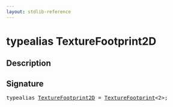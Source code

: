 ```yaml
---
layout: stdlib-reference
---
```


# typealias TextureFootprint2D

## Description



## Signature

<pre>
<span class='code_keyword'>typealias</span> <a href="/stdlib-reference/types/texturefootprint2d-07h" class="code_type">TextureFootprint2D</a> = <a href="/stdlib-reference/types/texturefootprint-07/index" class="code_type">TextureFootprint</a>&lt;2&gt;;
</pre>

